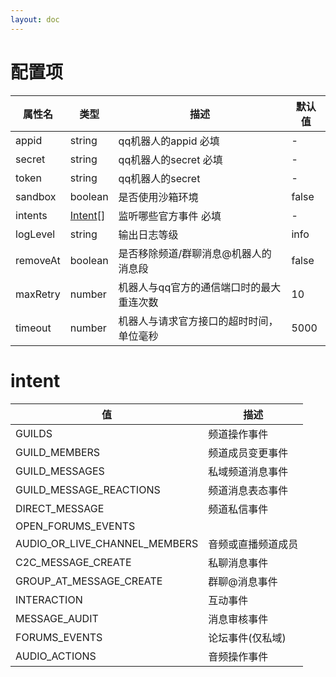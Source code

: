 ```yaml
---
layout: doc
---
```


# 配置项

| 属性名      | 类型                  | 描述                                    | 默认值   |
|----------|---------------------|---------------------------------------|-------|
| appid    | string              | qq机器人的appid 必填                        | -     |
| secret   | string              | qq机器人的secret 必填                       | -     |
| token    | string              | qq机器人的secret                          | -     |
| sandbox  | boolean             | 是否使用沙箱环境                              | false |
| intents  | [Intent](#intent)[] | 监听哪些官方事件 必填   | -     |
| logLevel | string              | 输出日志等级                                | info  |
| removeAt | boolean             | 是否移除频道/群聊消息@机器人的消息段                   | false |
| maxRetry | number              | 机器人与qq官方的通信端口时的最大重连次数                 | 10    |
| timeout  | number              | 机器人与请求官方接口的超时时间，单位毫秒                  | 5000  |

# intent

| 值                             | 描述        |
|-------------------------------|-----------|
| GUILDS                        | 频道操作事件    |
| GUILD_MEMBERS                 | 频道成员变更事件  |
| GUILD_MESSAGES                | 私域频道消息事件  |
| GUILD_MESSAGE_REACTIONS       | 频道消息表态事件  |
| DIRECT_MESSAGE                | 频道私信事件    |
| OPEN_FORUMS_EVENTS            |           |
| AUDIO_OR_LIVE_CHANNEL_MEMBERS | 音频或直播频道成员 |
| C2C_MESSAGE_CREATE            | 私聊消息事件    |
| GROUP_AT_MESSAGE_CREATE       | 群聊@消息事件   |
| INTERACTION                   | 互动事件      |
| MESSAGE_AUDIT                 | 消息审核事件    |
| FORUMS_EVENTS                 | 论坛事件(仅私域) |
| AUDIO_ACTIONS                 | 音频操作事件    |


